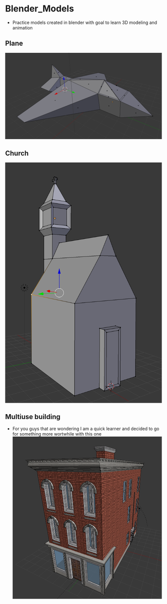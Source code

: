 # Blender_Models
- Practice models created in blender with goal to learn 3D modeling and animation

## Plane
![Alt text](Images/Plane.png?raw=true "Plane")

## Church
![Alt text](Images/Church.png?raw=true "Chruch")

## Multiuse building
- For you guys that are wondering I am a quick learner and decided to go for something more wortwhile with this one
![Alt text](Images/Multiuse.png?raw=true "Multiuse Building")
